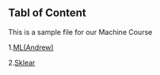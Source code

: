 ## Tabl of Content
This is a sample file for our Machine Course

1.[ML(Andrew)](https://github.com/hussain0048/Machine-Learning/tree/master/ML(Andrew))

2.[Sklear](hnttps://github.com/hussain0048/Machine-Learning/tree/master/Sklearn)


